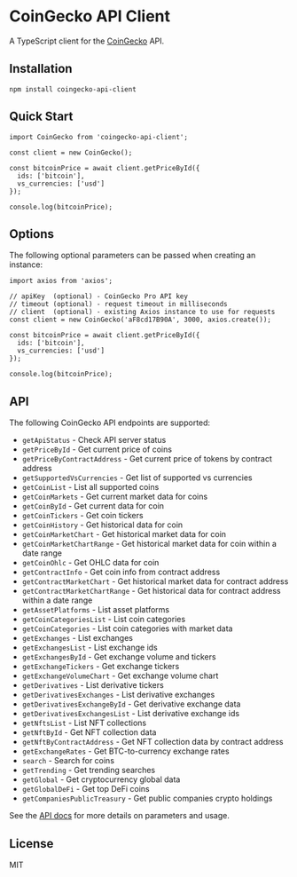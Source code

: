 
# CoinGecko API Client

A TypeScript client for the [CoinGecko](https://www.coingecko.com/en/api) API.

## Installation
```
npm install coingecko-api-client
```

## Quick Start
```
import CoinGecko from 'coingecko-api-client';

const client = new CoinGecko();

const bitcoinPrice = await client.getPriceById({
  ids: ['bitcoin'], 
  vs_currencies: ['usd']
});

console.log(bitcoinPrice);
```

## Options
The following optional parameters can be passed when creating an instance:
```
import axios from 'axios';

// apiKey  (optional) - CoinGecko Pro API key
// timeout (optional) - request timeout in milliseconds
// client  (optional) - existing Axios instance to use for requests
const client = new CoinGecko('aF8cd17B90A', 3000, axios.create());

const bitcoinPrice = await client.getPriceById({
  ids: ['bitcoin'], 
  vs_currencies: ['usd']
});

console.log(bitcoinPrice);
```

## API

The following CoinGecko API endpoints are supported:

-   `getApiStatus`  - Check API server status
-   `getPriceById`  - Get current price of coins
-   `getPriceByContractAddress`  - Get current price of tokens by contract address
-   `getSupportedVsCurrencies`  - Get list of supported vs currencies
-   `getCoinList`  - List all supported coins
-   `getCoinMarkets`  - Get current market data for coins
-   `getCoinById`  - Get current data for coin
-   `getCoinTickers`  - Get coin tickers
-   `getCoinHistory`  - Get historical data for coin
-   `getCoinMarketChart`  - Get historical market data for coin
-   `getCoinMarketChartRange`  - Get historical market data for coin within a date range
-   `getCoinOhlc`  - Get OHLC data for coin
-   `getContractInfo`  - Get coin info from contract address
-   `getContractMarketChart`  - Get historical market data for contract address
-   `getContractMarketChartRange`  - Get historical data for contract address within a date range
-   `getAssetPlatforms`  - List asset platforms
-   `getCoinCategoriesList`  - List coin categories
-   `getCoinCategories`  - List coin categories with market data
-   `getExchanges`  - List exchanges
-   `getExchangesList`  - List exchange ids
-   `getExchangesById`  - Get exchange volume and tickers
-   `getExchangeTickers`  - Get exchange tickers
-   `getExchangeVolumeChart`  - Get exchange volume chart
-   `getDerivatives`  - List derivative tickers
-   `getDerivativesExchanges`  - List derivative exchanges
-   `getDerivativesExchangeById`  - Get derivative exchange data
-   `getDerivativesExchangesList`  - List derivative exchange ids
-   `getNftsList`  - List NFT collections
-   `getNftById`  - Get NFT collection data
-   `getNftByContractAddress`  - Get NFT collection data by contract address
-   `getExchangeRates`  - Get BTC-to-currency exchange rates
-   `search`  - Search for coins
-   `getTrending`  - Get trending searches
-   `getGlobal`  - Get cryptocurrency global data
-   `getGlobalDeFi`  - Get top DeFi coins
-   `getCompaniesPublicTreasury`  - Get public companies crypto holdings

See the [API docs](https://www.coingecko.com/en/api/documentation) for more details on parameters and usage.

## License

MIT